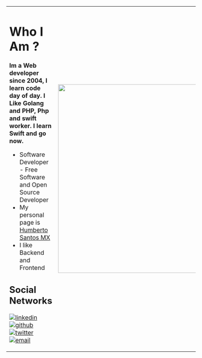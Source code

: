 <table>
  <tr>
    <td>
      <h1> Who I Am ? </h1>
      <b>Im a Web developer since 2004, I learn code day of day. I Like Golang and PHP, Php and swift worker. I learn Swift and go now.</b>
      <ul>
        <li>Software Developer - Free Software and Open Source Developer</li>
        <li>My personal page is <a href="https://humbertosantosmx" alt="Humberto Santos">Humberto Santos MX</a></li>
        <li>I like Backend and Frontend</li>
      </ul>  
     <h2> Social Networks </h2>
        <p float="left">
  
  [![linkedin](https://user-images.githubusercontent.com/25087769/87172072-530a5080-c2dc-11ea-8e2c-8ee4dbf3394b.png)](https://www.linkedin.com/in/humberto-santos-huan) &nbsp;&nbsp;
  [![github](https://user-images.githubusercontent.com/25087769/87176037-2c4f1880-c2e2-11ea-8a13-41c90b711b9f.png)](https://github.com/humbertosantosmx) &nbsp;&nbsp;
  [![twitter](https://user-images.githubusercontent.com/25087769/87172407-de83e180-c2dc-11ea-9479-a894758266c3.png)](https://twitter.com/humberto_golang) &nbsp;&nbsp;
  [![email](https://user-images.githubusercontent.com/25087769/87174308-a4680f00-c2df-11ea-90b0-5fa1fa76d2f1.png)](mailto:hsantos@4ufans.com)
 
</p>
      </td>   
     <td>
      <img src="https://github.com/humbertosantosmx/humbertosantosmx/blob/master/img/humberto.jpg" width="500">
     </td>
   </tr>
</table>
